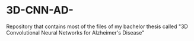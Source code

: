 # 3D-CNN-AD-
Repository that contains most of the files of my bachelor thesis called "3D Convolutional Neural Networks for Alzheimer's Disease"
